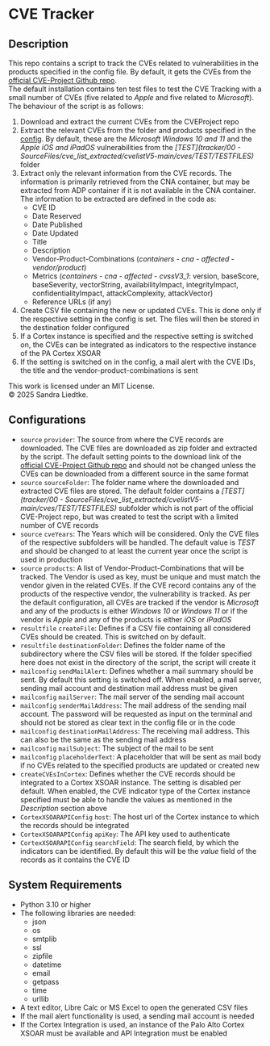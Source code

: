 # CVE Tracker

## Description

This repo contains a script to track the CVEs related to vulnerabilities in the products specified in the config file.
By default, it gets the CVEs from the [official CVE-Project Github repo](https://github.com/CVEProject/cvelistV5/).<br/>
The default installation contains ten test files to test the CVE Tracking with a small number of CVEs (five related to *Apple* and five related to *Microsoft*).
The behaviour of the script is as follows:<br/>
 1. Download and extract the current CVEs from the CVEProject repo<br/>
 2. Extract the relevant CVEs from the folder and products specified in the [config](tracker/tracker_config.json). By default, these are the *Microsoft Windows 10 and 11* and the *Apple iOS and iPadOS* vulnerabilities from the *[TEST](tracker/00 - SourceFiles/cve_list_extracted/cvelistV5-main/cves/TEST/TESTFILES)* folder<br/>
 3. Extract only the relevant information from the CVE records. The information is primarily retrieved from the CNA container, but may be extracted from ADP container if it is not available in the CNA container. The information to be extracted are defined in the code as:<br/>
    - CVE ID
    - Date Reserved
    - Date Published
    - Date Updated
    - Title
    - Description
    - Vendor-Product-Combinations (*containers - cna - affected - vendor/product*)
    - Metrics (*containers - cna - affected - cvssV3_1*: version, baseScore, baseSeverity, vectorString, availabilityImpact, integrityImpact, confidentialityImpact, attackComplexity, attackVector)
    - Reference URLs (if any)
 4. Create CSV file containing the new or updated CVEs. This is done only if the respective setting in the config is set. The files will then be stored in the destination folder configured<br/>
 5. If a Cortex instance is specified and the respective setting is switched on, the CVEs can be integrated as indicators to the respective instance of the PA Cortex XSOAR<br/>
 6. If the setting is switched on in the config, a mail alert with the CVE IDs, the title and the vendor-product-combinations is sent<br/>

This work is licensed under an MIT License.<br/>
© 2025 Sandra Liedtke.

## Configurations

 - `source` `provider`: The source from where the CVE records are downloaded. The CVE files are downloaded as zip folder and extracted by the script. The default setting points to the download link of the [official CVE-Project Github repo](https://github.com/CVEProject/cvelistV5/) and should not be changed unless the CVEs can be downloaded from a different source in the same format
 - `source` `sourceFolder`: The folder name where the downloaded and extracted CVE files are stored. The default folder contains a *[TEST](tracker/00 - SourceFiles/cve_list_extracted/cvelistV5-main/cves/TEST/TESTFILES)* subfolder which is not part of the official CVE-Project repo, but was created to test the script with a limited number of CVE records
 - `source` `cveYears`: The Years which will be considered. Only the CVE files of the respective subfolders will be handled. The default value is *TEST* and should be changed to at least the current year once the script is used in production
 - `source` `products`: A list of Vendor-Product-Combinations that will be tracked. The Vendor is used as key, must be unique and must match the vendor given in the related CVEs. If the CVE record contains any of the products of the respective vendor, the vulnerability is tracked. As per the default configuration, all CVEs are tracked if the vendor is *Microsoft* and any of the products is either *Windows 10* or *Windows 11* or if the vendor is *Apple* and any of the products is either *iOS* or *iPadOS*
 - `resultfile` `createFile`: Defines if a CSV file containing all considered CVEs should be created. This is switched on by default.
 - `resultfile` `destinationFolder`: Defines the folder name of the subdirectory where the CSV files will be stored. If the folder specified here does not exist in the directory of the script, the script will create it
 - `mailconfig` `sendMailAlert`: Defines whether a mail summary should be sent. By default this setting is switched off. When enabled, a mail server, sending mail account and destination mail address must be given
 - `mailconfig` `mailServer`: The mail server of the sending mail account
 - `mailconfig` `senderMailAddress`: The mail address of the sending mail account. The password will be requested as input on the terminal and should not be stored as clear text in the config file or in the code
 - `mailconfig` `destinationMailAddress`: The receiving mail address. This can also be the same as the sending mail address
 - `mailconfig` `mailSubject`: The subject of the mail to be sent
 - `mailconfig` `placeholderText`: A placeholder that will be sent as mail body if no CVEs related to the specified products are updated or created new
 - `createCVEsInCortex`: Defines whether the CVE records should be integrated to a Cortex XSOAR instance. The setting is disabled per default. When enabled, the CVE indicator type of the Cortex instance specified must be able to handle the values as mentioned in the *Description* section above
 - `CortexXSOARAPIConfig` `host`: The host url of the Cortex instance to which the records should be integrated
 - `CortexXSOARAPIConfig` `apiKey`: The API key used to authenticate
 - `CortexXSOARAPIConfig` `searchField`: The search field, by which the indicators can be identified. By default this will be the *value* field of the records as it contains the CVE ID

## System Requirements

 - Python 3.10 or higher
 - The following libraries are needed:
     - json
     - os
     - smtplib
     - ssl
     - zipfile
     - datetime
     - email
     - getpass
     - time
     - urllib
 - A text editor, Libre Calc or MS Excel to open the generated CSV files
 - If the mail alert functionality is used, a sending mail account is needed
 - If the Cortex Integration is used, an instance of the Palo Alto Cortex XSOAR must be available and API Integration must be enabled
